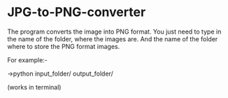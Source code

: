 # JPG-to-PNG-converter

The program converts the image into PNG format.
You just need to type in the name of the folder, where the images are.
And the name of the folder where to store the PNG format images.


For example:-

->python input_folder/ output_folder/

(works in terminal)
